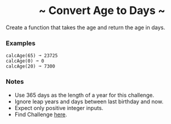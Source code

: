 <h1 align='center'>~ Convert Age to Days ~</h1>

<p>Create a function that takes the age and return the age in days.</p>

<h3>Examples</h3>

```
calcAge(65) ➞ 23725
calcAge(0) ➞ 0
calcAge(20) ➞ 7300
```

<h3>Notes</h3>
<ul>
  <li>Use 365 days as the length of a year for this challenge.</li>
  <li>Ignore leap years and days between last birthday and now.</li>
  <li>Expect only positive integer inputs.</li>
  <li>Find Challenge <a href="https://edabit.com/challenge/bL7hSc6Zh4zZJzGmw">here</a>.</li>
</ul>